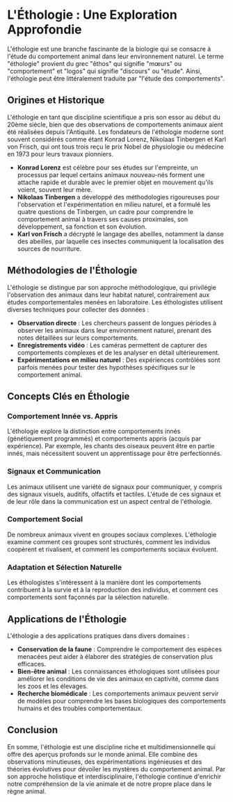 # L'Éthologie : Une Exploration Approfondie

L'éthologie est une branche fascinante de la biologie qui se consacre à l'étude du comportement animal dans leur environnement naturel. Le terme "éthologie" provient du grec "êthos" qui signifie "mœurs" ou "comportement" et "logos" qui signifie "discours" ou "étude". Ainsi, l'éthologie peut être littéralement traduite par "l'étude des comportements".

## Origines et Historique

L'éthologie en tant que discipline scientifique a pris son essor au début du 20ème siècle, bien que des observations de comportements animaux aient été réalisées depuis l'Antiquité. Les fondateurs de l'éthologie moderne sont souvent considérés comme étant Konrad Lorenz, Nikolaas Tinbergen et Karl von Frisch, qui ont tous trois reçu le prix Nobel de physiologie ou médecine en 1973 pour leurs travaux pionniers.

- **Konrad Lorenz** est célèbre pour ses études sur l'empreinte, un processus par lequel certains animaux nouveau-nés forment une attache rapide et durable avec le premier objet en mouvement qu'ils voient, souvent leur mère.
- **Nikolaas Tinbergen** a développé des méthodologies rigoureuses pour l'observation et l'expérimentation en milieu naturel, et a formulé les quatre questions de Tinbergen, un cadre pour comprendre le comportement animal à travers ses causes proximales, son développement, sa fonction et son évolution.
- **Karl von Frisch** a décrypté le langage des abeilles, notamment la danse des abeilles, par laquelle ces insectes communiquent la localisation des sources de nourriture.

## Méthodologies de l'Éthologie

L'éthologie se distingue par son approche méthodologique, qui privilégie l'observation des animaux dans leur habitat naturel, contrairement aux études comportementales menées en laboratoire. Les éthologistes utilisent diverses techniques pour collecter des données :

- **Observation directe** : Les chercheurs passent de longues périodes à observer les animaux dans leur environnement naturel, prenant des notes détaillées sur leurs comportements.
- **Enregistrements vidéo** : Les caméras permettent de capturer des comportements complexes et de les analyser en détail ultérieurement.
- **Expérimentations en milieu naturel** : Des expériences contrôlées sont parfois menées pour tester des hypothèses spécifiques sur le comportement animal.

## Concepts Clés en Éthologie

### Comportement Innée vs. Appris

L'éthologie explore la distinction entre comportements innés (génétiquement programmés) et comportements appris (acquis par expérience). Par exemple, les chants des oiseaux peuvent être en partie innés, mais nécessitent souvent un apprentissage pour être perfectionnés.

### Signaux et Communication

Les animaux utilisent une variété de signaux pour communiquer, y compris des signaux visuels, auditifs, olfactifs et tactiles. L'étude de ces signaux et de leur rôle dans la communication est un aspect central de l'éthologie.

### Comportement Social

De nombreux animaux vivent en groupes sociaux complexes. L'éthologie examine comment ces groupes sont structurés, comment les individus coopèrent et rivalisent, et comment les comportements sociaux évoluent.

### Adaptation et Sélection Naturelle

Les éthologistes s'intéressent à la manière dont les comportements contribuent à la survie et à la reproduction des individus, et comment ces comportements sont façonnés par la sélection naturelle.

## Applications de l'Éthologie

L'éthologie a des applications pratiques dans divers domaines :

- **Conservation de la faune** : Comprendre le comportement des espèces menacées peut aider à élaborer des stratégies de conservation plus efficaces.
- **Bien-être animal** : Les connaissances éthologiques sont utilisées pour améliorer les conditions de vie des animaux en captivité, comme dans les zoos et les élevages.
- **Recherche biomédicale** : Les comportements animaux peuvent servir de modèles pour comprendre les bases biologiques des comportements humains et des troubles comportementaux.

## Conclusion

En somme, l'éthologie est une discipline riche et multidimensionnelle qui offre des aperçus profonds sur le monde animal. Elle combine des observations minutieuses, des expérimentations ingénieuses et des théories évolutives pour dévoiler les mystères du comportement animal. Par son approche holistique et interdisciplinaire, l'éthologie continue d'enrichir notre compréhension de la vie animale et de notre propre place dans le règne animal.